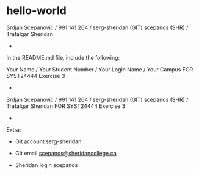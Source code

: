 # hello-world
Srdjan Scepanovic / 991 141 264 / serg-sheridan (GIT) scepanos (SHR) / Trafalgar Sheridan

-

In the README.md file, include the following:

Your Name / Your Student Number / Your Login Name / Your Campus FOR SYST24444 Exercise 3

-

Srdjan Scepanovic / 991 141 264 / serg-sheridan (GIT) scepanos (SHR) / Trafalgar Sheridan FOR SYST24444 Exercise 3

-

Extra:

- Git account
serg-sheridan 

- Git email
scepanos@sheridancollege.ca

- Sheridan login
scepanos
